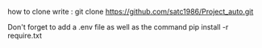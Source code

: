 how to clone
write :
git clone https://github.com/satc1986/Project_auto.git

Don't forget to add a .env file
as well as the command
pip install -r require.txt